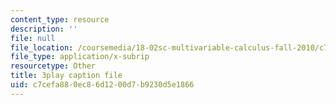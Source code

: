 ```yaml
---
content_type: resource
description: ''
file: null
file_location: /coursemedia/18-02sc-multivariable-calculus-fall-2010/c7cefa880ec86d1200d7b9230d5e1866_lCKxeRiBdjQ.srt
file_type: application/x-subrip
resourcetype: Other
title: 3play caption file
uid: c7cefa88-0ec8-6d12-00d7-b9230d5e1866
---
```

